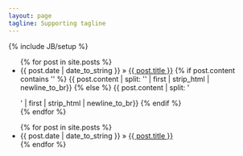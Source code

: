 ```yaml
---
layout: page
tagline: Supporting tagline
---
```

{% include JB/setup %}

<ul class="post">
  {% for post in site.posts %}
    <li>
    <span>{{ post.date | date_to_string }}</span> &raquo; <a href="{{ BASE_PATH }}{{ post.url }}">{{ post.title }}</a>
      {% if post.content contains '<!--more-->' %}
        {{ post.content | split: '<!--more-->' | first | strip_html | newline_to_br}}
      {% else %}
        {{ post.content | split: '</p>' | first | strip_html | newline_to_br}}
      {% endif %}
    </li>
  {% endfor %}
</ul>


<ul class="posts">
  {% for post in site.posts %}
    <li><span>{{ post.date | date_to_string }}</span> &raquo; <a href="{{ BASE_PATH }}{{ post.url }}">{{ post.title }}</a></li>
  {% endfor %}
</ul>

